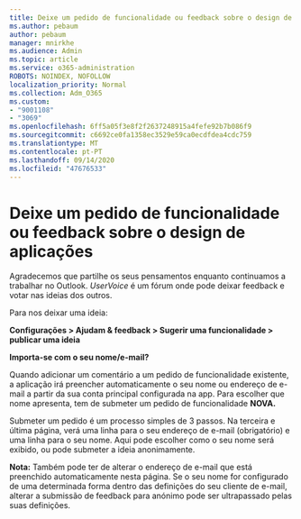 ```yaml
---
title: Deixe um pedido de funcionalidade ou feedback sobre o design de aplicações
ms.author: pebaum
author: pebaum
manager: mnirkhe
ms.audience: Admin
ms.topic: article
ms.service: o365-administration
ROBOTS: NOINDEX, NOFOLLOW
localization_priority: Normal
ms.collection: Adm_O365
ms.custom:
- "9001108"
- "3069"
ms.openlocfilehash: 6ff5a05f3e8f2f2637248915a4fefe92b7b086f9
ms.sourcegitcommit: c6692ce0fa1358ec3529e59ca0ecdfdea4cdc759
ms.translationtype: MT
ms.contentlocale: pt-PT
ms.lasthandoff: 09/14/2020
ms.locfileid: "47676533"
---
```

# <a name="leave-a-feature-request-or-feedback-on-app-design"></a>Deixe um pedido de funcionalidade ou feedback sobre o design de aplicações

Agradecemos que partilhe os seus pensamentos enquanto continuamos a trabalhar no Outlook. *UserVoice* é um fórum onde pode deixar feedback e votar nas ideias dos outros.  

Para nos deixar uma ideia: 

**Configurações > Ajudam & feedback > Sugerir uma funcionalidade > publicar uma ideia** 

**Importa-se com o seu nome/e-mail?**

Quando adicionar um comentário a um pedido de funcionalidade existente, a aplicação irá preencher automaticamente o seu nome ou endereço de e-mail a partir da sua conta principal configurada na app. Para escolher que nome apresenta, tem de submeter um pedido de funcionalidade **NOVA.** 

Submeter um pedido é um processo simples de 3 passos. Na terceira e última página, verá uma linha para o seu endereço de e-mail (obrigatório) e uma linha para o seu nome. Aqui pode escolher como o seu nome será exibido, ou pode submeter a ideia anonimamente. 

**Nota:** Também pode ter de alterar o endereço de e-mail que está preenchido automaticamente nesta página. Se o seu nome for configurado de uma determinada forma dentro das definições do seu cliente de e-mail, alterar a submissão de feedback para anónimo pode ser ultrapassado pelas suas definições. 
